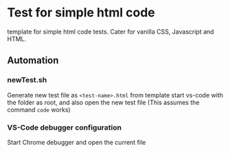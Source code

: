 # Test for simple html code

template for simple html code tests. 
Cater for vanilla CSS, Javascript and HTML.



## Automation

### newTest.sh <test-name>
Generate new test file as `<test-name>.html` from template
start vs-code with the folder as root, and also open the new test file
(This assumes the command `code` works)

### VS-Code debugger configuration
Start Chrome debugger and open the current file
